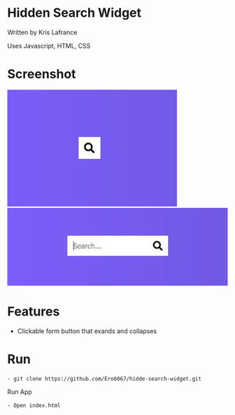 # Hidden Search Widget

Written by Kris Lafrance

Uses Javascript, HTML, CSS

# Screenshot

![Example Page](/images/project-example1.jpg)
![Example Page](/images/project-example2.jpg)

# Features

- Clickable form button that exands and collapses

# Run

```sh
- git clone https://github.com/Ero6067/hidde-search-widget.git
```

Run App

```sh
- Open index.html
```
